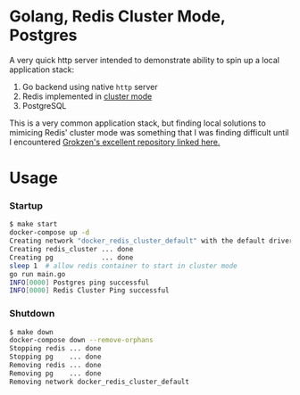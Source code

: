 # Golang, Redis Cluster Mode, Postgres

A very quick http server intended to demonstrate ability to spin up a local application stack:

1. Go backend using native `http` server
2. Redis implemented in [cluster mode](https://redis.io/topics/cluster-spec)
3. PostgreSQL

This is a very common application stack, but finding local solutions to mimicing Redis' cluster mode was something that I was finding difficult until I encountered [Grokzen's excellent repository linked here.](https://github.com/Grokzen/docker-redis-cluster/)

# Usage

### Startup

```bash
$ make start
docker-compose up -d
Creating network "docker_redis_cluster_default" with the default driver
Creating redis_cluster ... done
Creating pg            ... done
sleep 1  # allow redis container to start in cluster mode
go run main.go
INFO[0000] Postgres ping successful                     
INFO[0000] Redis Cluster Ping successful
```

### Shutdown
```bash
$ make down
docker-compose down --remove-orphans
Stopping redis ... done
Stopping pg    ... done
Removing redis ... done
Removing pg    ... done
Removing network docker_redis_cluster_default
```
